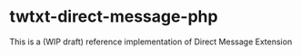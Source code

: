 # twtxt-direct-message-php
This is a (WIP draft) reference implementation of Direct Message Extension
